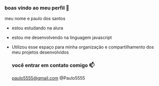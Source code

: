 ### boas vindo ao meu perfil 🖤

meu nome e paulo dos santos 
- estou estudando na alura
- estou me desenvolvendo na linguagem javascript
- Utilizou esse espaço para minha organização e compartilhamento dos meu projetos desenvolvidos


  ### você entrar em contato comigo 📫

  paulo5555@gmail.com
  @Paulo5555
